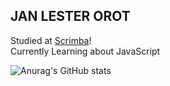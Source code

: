 ## JAN LESTER OROT

Studied at [Scrimba](https://scrimba.com)!<br/>
Currently Learning about JavaScript

![Anurag's GitHub stats](https://github-readme-stats.vercel.app/api?username=anuraghazra&show_icons=true&theme=tokyonight)
